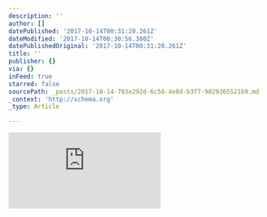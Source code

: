 ```yaml
---
description: ''
author: []
datePublished: '2017-10-14T00:31:20.261Z'
dateModified: '2017-10-14T00:30:56.380Z'
datePublishedOriginal: '2017-10-14T00:31:20.261Z'
title: ''
publisher: {}
via: {}
inFeed: true
starred: false
sourcePath: _posts/2017-10-14-703e292d-6c56-4e0d-b3f7-9029365521b9.md
_context: 'http://schema.org'
_type: Article

---
```

![](https://the-grid-user-content.s3-us-west-2.amazonaws.com/cc02e3a1-850f-4bf8-b6bf-d088f1616b30.html)
